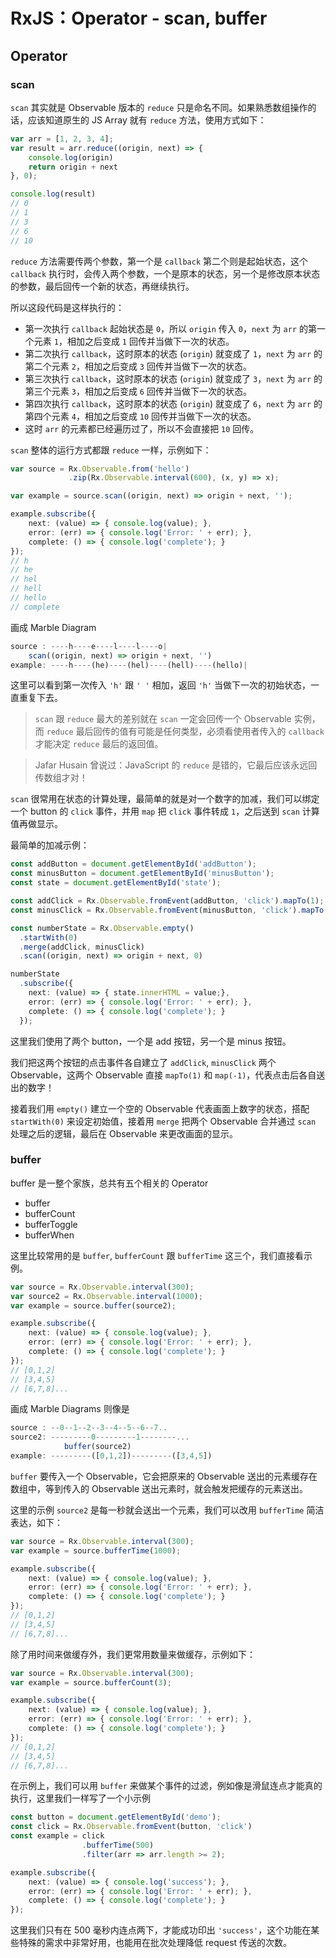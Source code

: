 # RxJS：Operator - scan, buffer

## Operator

### scan

`scan` 其实就是 Observable 版本的 `reduce` 只是命名不同。如果熟悉数组操作的话，应该知道原生的 JS Array 就有 `reduce` 方法，使用方式如下：

```typescript
var arr = [1, 2, 3, 4];
var result = arr.reduce((origin, next) => { 
    console.log(origin)
    return origin + next
}, 0);

console.log(result)
// 0
// 1
// 3
// 6
// 10
```

`reduce` 方法需要传两个参数，第一个是 `callback` 第二个则是起始状态，这个 `callback` 执行时，会传入两个参数，一个是原本的状态，另一个是修改原本状态的参数，最后回传一个新的状态，再继续执行。

所以这段代码是这样执行的：

- 第一次执行 `callback` 起始状态是 `0`，所以 `origin` 传入 `0`，`next` 为 `arr` 的第一个元素 `1`，相加之后变成 `1` 回传并当做下一次的状态。
- 第二次执行 `callback`，这时原本的状态 (`origin`) 就变成了 `1`，`next` 为 `arr` 的第二个元素 `2`，相加之后变成 `3` 回传并当做下一次的状态。
- 第三次执行 `callback`，这时原本的状态 (`origin`) 就变成了 `3`，`next` 为 `arr` 的第三个元素 `3`，相加之后变成 `6` 回传并当做下一次的状态。
- 第四次执行 `callback`，这时原本的状态 (`origin`) 就变成了 `6`，`next` 为 `arr` 的第四个元素 `4`，相加之后变成 `10` 回传并当做下一次的状态。
- 这时 `arr` 的元素都已经遍历过了，所以不会直接把 `10` 回传。

`scan` 整体的运行方式都跟 `reduce` 一样，示例如下：

```typescript
var source = Rx.Observable.from('hello')
             .zip(Rx.Observable.interval(600), (x, y) => x);

var example = source.scan((origin, next) => origin + next, '');

example.subscribe({
    next: (value) => { console.log(value); },
    error: (err) => { console.log('Error: ' + err); },
    complete: () => { console.log('complete'); }
});
// h
// he
// hel
// hell
// hello
// complete
```

画成 Marble Diagram

```typescript
source : ----h----e----l----l----o|
    scan((origin, next) => origin + next, '')
example: ----h----(he)----(hel)----(hell)----(hello)|
```

这里可以看到第一次传入 `'h'` 跟 `' '` 相加，返回 `'h'` 当做下一次的初始状态，一直重复下去。

> `scan` 跟 `reduce` 最大的差别就在 `scan` 一定会回传一个 Observable 实例，而 `reduce` 最后回传的值有可能是任何类型，必须看使用者传入的 `callback` 才能决定 `reduce` 最后的返回值。

> Jafar Husain 曾说过：JavaScript 的 `reduce` 是错的，它最后应该永远回传数组才对！

`scan` 很常用在状态的计算处理，最简单的就是对一个数字的加减，我们可以绑定一个 button 的 `click` 事件，并用 `map` 把 `click` 事件转成 `1`，之后送到 `scan` 计算值再做显示。

最简单的加减示例：

```typescript
const addButton = document.getElementById('addButton');
const minusButton = document.getElementById('minusButton');
const state = document.getElementById('state');

const addClick = Rx.Observable.fromEvent(addButton, 'click').mapTo(1);
const minusClick = Rx.Observable.fromEvent(minusButton, 'click').mapTo(-1);

const numberState = Rx.Observable.empty()
  .startWith(0)
  .merge(addClick, minusClick)
  .scan((origin, next) => origin + next, 0)

numberState
  .subscribe({
    next: (value) => { state.innerHTML = value;},
    error: (err) => { console.log('Error: ' + err); },
    complete: () => { console.log('complete'); }
  });
```

这里我们使用了两个 button，一个是 add 按钮，另一个是 minus 按钮。

我们把这两个按钮的点击事件各自建立了 `addClick`, `minusClick` 两个 Observable，这两个 Observable 直接 `mapTo(1)` 和 `map(-1)`，代表点击后各自送出的数字！

接着我们用 `empty()` 建立一个空的 Observable 代表画面上数字的状态，搭配 `startWith(0)` 来设定初始值，接着用 `merge` 把两个 Observable 合并通过 `scan` 处理之后的逻辑，最后在 Observable 来更改画面的显示。

### buffer

buffer 是一整个家族，总共有五个相关的 Operator

- buffer
- bufferCount
- bufferToggle
- bufferWhen

这里比较常用的是 `buffer`, `bufferCount` 跟 `bufferTime` 这三个，我们直接看示例。

```typescript
var source = Rx.Observable.interval(300);
var source2 = Rx.Observable.interval(1000);
var example = source.buffer(source2);

example.subscribe({
    next: (value) => { console.log(value); },
    error: (err) => { console.log('Error: ' + err); },
    complete: () => { console.log('complete'); }
});
// [0,1,2]
// [3,4,5]
// [6,7,8]...
```

画成 Marble Diagrams 则像是

```typescript
source : --0--1--2--3--4--5--6--7..
source2: ---------0---------1--------...
            buffer(source2)
example: ---------([0,1,2])---------([3,4,5])
```

`buffer` 要传入一个 Observable，它会把原来的 Observable 送出的元素缓存在数组中，等到传入的 Observable 送出元素时，就会触发把缓存的元素送出。

这里的示例 `source2` 是每一秒就会送出一个元素，我们可以改用 `bufferTime` 简洁表达，如下：

```typescript
var source = Rx.Observable.interval(300);
var example = source.bufferTime(1000);

example.subscribe({
    next: (value) => { console.log(value); },
    error: (err) => { console.log('Error: ' + err); },
    complete: () => { console.log('complete'); }
});
// [0,1,2]
// [3,4,5]
// [6,7,8]...
```

除了用时间来做缓存外，我们更常用数量来做缓存，示例如下：

```typescript
var source = Rx.Observable.interval(300);
var example = source.bufferCount(3);

example.subscribe({
    next: (value) => { console.log(value); },
    error: (err) => { console.log('Error: ' + err); },
    complete: () => { console.log('complete'); }
});
// [0,1,2]
// [3,4,5]
// [6,7,8]...
```

在示例上，我们可以用 `buffer` 来做某个事件的过滤，例如像是滑鼠连点才能真的执行，这里我们一样写了一个小示例

```typescript
const button = document.getElementById('demo');
const click = Rx.Observable.fromEvent(button, 'click')
const example = click
                .bufferTime(500)
                .filter(arr => arr.length >= 2);

example.subscribe({
    next: (value) => { console.log('success'); },
    error: (err) => { console.log('Error: ' + err); },
    complete: () => { console.log('complete'); }
});
```

这里我们只有在 500 毫秒内连点两下，才能成功印出 `'success'`，这个功能在某些特殊的需求中非常好用，也能用在批次处理降低 request 传送的次数。